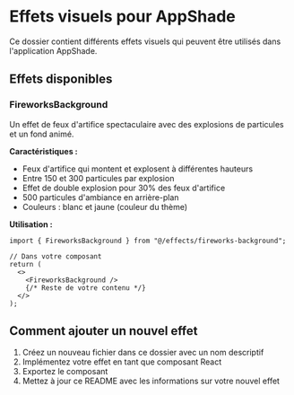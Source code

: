 # Effets visuels pour AppShade

Ce dossier contient différents effets visuels qui peuvent être utilisés dans l'application AppShade.

## Effets disponibles

### FireworksBackground

Un effet de feux d'artifice spectaculaire avec des explosions de particules et un fond animé.

**Caractéristiques :**
- Feux d'artifice qui montent et explosent à différentes hauteurs
- Entre 150 et 300 particules par explosion
- Effet de double explosion pour 30% des feux d'artifice
- 500 particules d'ambiance en arrière-plan
- Couleurs : blanc et jaune (couleur du thème)

**Utilisation :**
```tsx
import { FireworksBackground } from "@/effects/fireworks-background";

// Dans votre composant
return (
  <>
    <FireworksBackground />
    {/* Reste de votre contenu */}
  </>
);
```

## Comment ajouter un nouvel effet

1. Créez un nouveau fichier dans ce dossier avec un nom descriptif
2. Implémentez votre effet en tant que composant React
3. Exportez le composant
4. Mettez à jour ce README avec les informations sur votre nouvel effet 